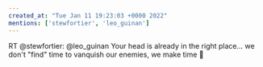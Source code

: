 ```yaml
---
created_at: "Tue Jan 11 19:23:03 +0000 2022"
mentions: ['stewfortier', 'leo_guinan']
---
```


RT @stewfortier: @leo_guinan Your head is already in the right place... we don't "find" time to vanquish our enemies, we make time 👏